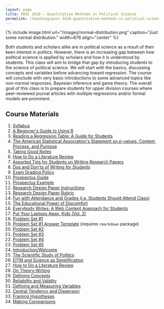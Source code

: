 ```yaml
---
layout: page
title: POSC 3410 – Quantitative Methods in Political Science
permalink: /teaching/posc-3410-quantitative-methods-in-political-science/
---
```


{% include image.html url="/images/normal-distribution.png" caption="Just some normal distribution." width=676 align="center" %}

Both students and scholars alike are in political science as a result of their keen interest in politics. However, there is an increasing gap between how political science is applied by scholars and how it is understood by students. This class will aim to bridge that gap by introducing students to the science of political science. We will start with the basics, discussing concepts and variables before advancing toward regression. The course will conclude with very basic introductions to some advanced topics like non-normal responses, Bayesian inference and game theory. The overall goal of this class is to prepare students for upper division courses where peer-reviewed journal articles with multiple regressions and/or formal models are prominent.

## Course Materials

1. [Syllabus](https://www.dropbox.com/s/ivbemfb8pv5tj5o/posc3410-spring2017-syllabus.pdf?dl=0)
2. [A Beginner's Guide to Using R](/blog/2014/08/a-beginners-guide-to-using-r/)
3. [Reading a Regression Table: A Guide for Students](/blog/2014/08/reading-a-regression-table-a-guide-for-students/)
4. [The American Statistical Association's Statement on *p*-values: Context, Process, and Purpose](http://amstat.tandfonline.com/doi/abs/10.1080/00031305.2016.1154108)
5. [Taking Good Notes](/blog/2014/09/taking-good-notes/)
6. [How to Do a Literature Review](/blog/2014/11/how-to-do-a-literature-review/)
7. [Assorted Tips for Students on Writing Research Papers](http://svmiller.com/blog/2015/12/assorted-tips-students-research-papers/)
8. [Dos and Don'ts of Writing for Students](/blog/2015/06/dos-and-donts-of-writing-for-students/)
9. [Exam Grading Policy](https://www.dropbox.com/s/apihjs7di81aqcv/svm-exam-grading-policy.pdf?dl=0)
10. [Prospectus Guide](https://www.dropbox.com/s/i2vzzg0vmy6ppw4/posc3410-prospectus-guide.pdf)
11. [Prospectus Example](https://www.dropbox.com/s/swrs77jawpxpec8/posc3410-prospectus-example.pdf?dl=0)
12. [Research Design Paper Instructions](https://www.dropbox.com/s/qhv4d4pjsk2rxgt/posc3410-research-design-paper-instructions.pdf?dl=0)
13. [Research Design Paper Rubric](https://www.dropbox.com/s/nps9cw9b6e94vlh/posc3410-research-design-paper-rubric.pdf?dl=0)
14. [Fun with Attendance and Grades (i.e. Students Should Attend Class)](http://svmiller.com/blog/2016/05/fun-with-attendance-grades/)
15. [The Educational Power of Discomfort](http://svmiller.com/blog/2016/05/educational-power-discomfort/)
16. [Everybody Writes: A Web Content Approach for Students](http://svmiller.com/blog/2016/05/everybody-writes-academic/)
17. [Put Your Laptops Away, Kids (Vol. 2)](http://svmiller.com/blog/2016/05/put-your-laptops-away-2/)
18. [Problem Set #1](https://www.dropbox.com/s/q3t37raz6alh3u8/posc3410-hw1.pdf?dl=0)
19. [Problem Set #1 Answer Template](https://www.dropbox.com/s/dbrnzh67ozsje29/posc3410-hw1-answer-template.Rmd?dl=0) (requires `rmarkdown` package)
20. [Problem Set #2](https://www.dropbox.com/s/4fp0hozux8ova9y/posc3410-hw2.pdf?dl=0)
21. [Problem Set #3](https://www.dropbox.com/s/3cyi4akuznp8efa/posc3410-hw3.pdf?dl=0)
22. [Problem Set #4](https://www.dropbox.com/s/wosdpa2yh3svyl4/posc3410-hw4.pdf?dl=0)
23. [Problem Set #5](https://www.dropbox.com/s/xydln5cgce908zw/posc3410-hw5.pdf?dl=0)
24. [Introduction/Welcome](https://www.dropbox.com/s/baratz98onphaa3/posc3410-lecture-syllabus-day.pdf?dl=0)
25. [The Scientific Study of Politics](https://www.dropbox.com/s/n4pctbwsmrlh5hm/posc3410-lecture-scientific-study-of-politics.pdf?dl=0)
26. [EITM and Science as Simplification](https://www.dropbox.com/s/zd83yp4727ncxtb/posc3410-lecture-eitm.pdf?dl=0)
27. [How to Do a Literature Review](https://www.dropbox.com/s/i8zwehvrqvejc7w/posc3410-lecture-literature-review.pdf?dl=0)
28. [On Theory-Writing](https://dl.dropboxusercontent.com/s/my270w1eoj3j38x/posc3410-lecture-theory-writing.html?dl=0)
29. [Defining Concepts](https://www.dropbox.com/s/16nm3qevj61muo7/posc3410-lecture-defining-concepts.pdf?dl=0)
30. [Reliability and Validity](https://www.dropbox.com/s/er31mdox83m0zcm/posc3410-lecture-reliable-valid.pdf?dl=0)
31. [Defining and Measuring Variables](https://www.dropbox.com/s/fhytxm337ghnxv2/posc3410-lecture-defining-measuring-variables.pdf?dl=0)
32. [Central Tendency and Dispersion](https://www.dropbox.com/s/03f3mdeiv5mnscf/posc3410-lecture-central-tendency-dispersion.pdf?dl=0)
33. [Framing Hypotheses](https://www.dropbox.com/s/7dh17oyg1890yg8/posc3410-lecture-framing-hypotheses.pdf?dl=0)
34. [Making Comparisons](https://www.dropbox.com/s/0fsyb4w7qywlj83/posc3410-lecture-making-comparisons.pdf?dl=0)

<!-- 
23. [Introduction/Welcome](https://www.dropbox.com/s/baratz98onphaa3/posc3410-lecture-syllabus-day.pdf?dl=0)
24. [The Scientific Study of Politics](https://www.dropbox.com/s/n4pctbwsmrlh5hm/posc3410-lecture-scientific-study-of-politics.pdf?dl=0)
25. [EITM and Science as Simplification](https://www.dropbox.com/s/zd83yp4727ncxtb/posc3410-lecture-eitm.pdf?dl=0)
26. [How to Do a Literature Review](https://www.dropbox.com/s/i8zwehvrqvejc7w/posc3410-lecture-literature-review.pdf?dl=0)
27. [On Theory-Writing](https://www.dropbox.com/s/62dhp0ff36ir45m/posc3410-lecture-theory-writing.pdf?dl=0)
28. [Defining Concepts](https://www.dropbox.com/s/16nm3qevj61muo7/posc3410-lecture-defining-concepts.pdf?dl=0)
29. [Reliability and Validity](https://www.dropbox.com/s/er31mdox83m0zcm/posc3410-lecture-reliable-valid.pdf?dl=0)
30. [Defining and Measuring Variables](https://www.dropbox.com/s/fhytxm337ghnxv2/posc3410-lecture-defining-measuring-variables.pdf?dl=0)
31. [Central Tendency and Dispersion](https://www.dropbox.com/s/03f3mdeiv5mnscf/posc3410-lecture-central-tendency-dispersion.pdf?dl=0)
32. [Framing Hypotheses](https://www.dropbox.com/s/7dh17oyg1890yg8/posc3410-lecture-framing-hypotheses.pdf?dl=0)
33. [Making Comparisons](https://www.dropbox.com/s/0fsyb4w7qywlj83/posc3410-lecture-making-comparisons.pdf?dl=0)
34. [Midterm Review](https://www.dropbox.com/s/1emvye9lce3809d/posc3410-lecture-midterm-review.pdf?dl=0)
35. [Probability and Counting for Political Science](https://www.dropbox.com/s/7ndq1w8nijfth3b/posc3410-lecture-probability-1.pdf?dl=0)
36. [Probability Distributions and Functions](https://www.dropbox.com/s/ptkvzuutb7qu73z/posc3410-lecture-probability-2.pdf?dl=0)
37. Controlled Comparisons and Controlled Relationships
38. [Controlled Comparisons, Applied](https://www.dropbox.com/s/mlfkayox07r4q9g/posc3410-lecture-controlled-comparison-2.pdf?dl=0)
39. [Random Sampling and Variation](https://www.dropbox.com/s/w4r7j3tpgkm440h/posc3410-lecture-random-sampling-variation.pdf?dl=0)
40. [Central Limit Theory, Normal Distribution, and Inference](https://www.dropbox.com/s/xik3n8cs9xe9i5q/posc3410-lecture-clt-nd-inference.pdf?dl=0)
41. [Correlation and Linear Regression](https://www.dropbox.com/s/z7cbv9oqtvoguq8/posc3410-lecture-correlation-linear-regression.pdf?dl=0)
42. [Extending OLS: Fixed Effects and Controls](https://www.dropbox.com/s/01cqkqxzulwcp9s/posc3410-lecture-ols-fixed-effects-controls.pdf?dl=0)
43. [Logistic Regression](https://www.dropbox.com/s/zt99vce284gspux/posc3410-lecture-logistic-regression.pdf?dl=0)
44. [Understanding Isolationism: An Example Logistic Regression](https://www.dropbox.com/s/sfmdbyy3homfz3h/posc3410-lecture-logistic-isolationism.pdf?dl=0)
45. [Bayesian Inference for Comparative Research](https://www.dropbox.com/s/kep6bxa3cvu7392/posc3410-lecture-westernjackman1994bicr.pdf?dl=0)
46. [Scaling by Two Standard Deviations](https://www.dropbox.com/s/t3mkketzgcfvzsn/posc3410-lecture-scaling-two-sds.pdf?dl=0)
47. [Post-estimation Simulation](https://www.dropbox.com/s/s1t8chisw756zwz/posc3410-lecture-post-estimation-simulation.pdf?dl=0)
48. [Final Review](https://www.dropbox.com/s/ta8mzlbm6jvdgto/posc3410-lecture-final-review.pdf?dl=0) -->